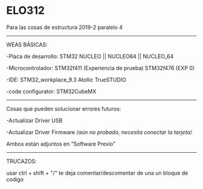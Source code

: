 # ELO312
Para las cosas de estructura 2019-2 paralelo 4

----
WEAS BÁSICAS:

  -Placa de desarrollo: STM32 NUCLEO || NUCLEO64 || NUCLEO_64
  
  -Microcontrolador: STM32f411 (Experiencia de prueba)
                     STM32f476 (EXP 0)
  
  -IDE: STM32_workplace_9.3 Atollic TrueSTUDIO
  
  -code configurator: STM32CubeMX

----

Cosas que pueden solucionar errores futuros:

  -Actualizar Driver USB
  
  -Actualizar Driver Firmware /*aún no probado, necesita conectar la tarjeta*/
  
  Ambos están adjuntos en "Software Previo"
  
-----  
  
TRUCAZOS:

usar ctrl + shift + "/" te deja comentar/descomentar de una un bloque de codigo
